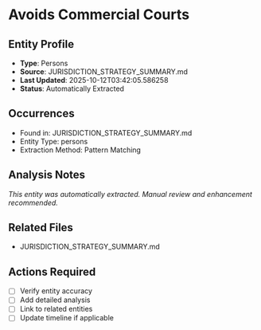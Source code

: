 # Avoids Commercial Courts

## Entity Profile
- **Type**: Persons
- **Source**: JURISDICTION_STRATEGY_SUMMARY.md
- **Last Updated**: 2025-10-12T03:42:05.586258
- **Status**: Automatically Extracted

## Occurrences
- Found in: JURISDICTION_STRATEGY_SUMMARY.md
- Entity Type: persons
- Extraction Method: Pattern Matching

## Analysis Notes
*This entity was automatically extracted. Manual review and enhancement recommended.*

## Related Files
- JURISDICTION_STRATEGY_SUMMARY.md

## Actions Required
- [ ] Verify entity accuracy
- [ ] Add detailed analysis
- [ ] Link to related entities
- [ ] Update timeline if applicable
